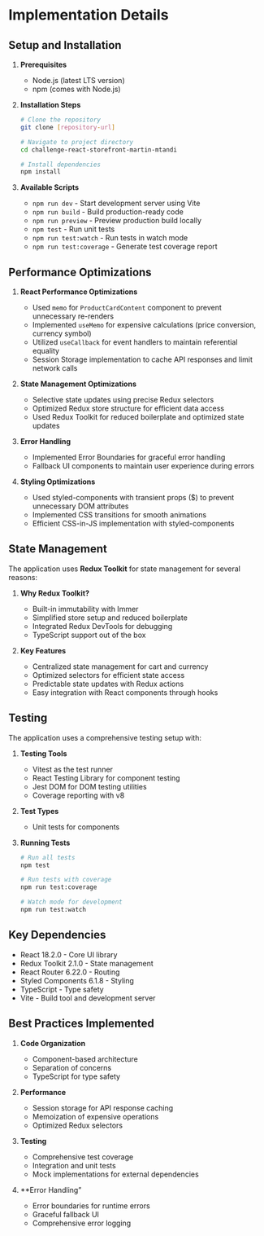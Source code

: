 # Implementation Details

## Setup and Installation

1. **Prerequisites**
   - Node.js (latest LTS version)
   - npm (comes with Node.js)

2. **Installation Steps**
   ```bash
   # Clone the repository
   git clone [repository-url]
   
   # Navigate to project directory
   cd challenge-react-storefront-martin-mtandi
   
   # Install dependencies
   npm install
   ```

3. **Available Scripts**
   - `npm run dev` - Start development server using Vite
   - `npm run build` - Build production-ready code
   - `npm run preview` - Preview production build locally
   - `npm test` - Run unit tests
   - `npm run test:watch` - Run tests in watch mode
   - `npm run test:coverage` - Generate test coverage report

## Performance Optimizations

1. **React Performance Optimizations**
   - Used `memo` for `ProductCardContent` component to prevent unnecessary re-renders
   - Implemented `useMemo` for expensive calculations (price conversion, currency symbol)
   - Utilized `useCallback` for event handlers to maintain referential equality
   - Session Storage implementation to cache API responses and limit network calls

2. **State Management Optimizations**
   - Selective state updates using precise Redux selectors
   - Optimized Redux store structure for efficient data access
   - Used Redux Toolkit for reduced boilerplate and optimized state updates

3. **Error Handling**
   - Implemented Error Boundaries for graceful error handling
   - Fallback UI components to maintain user experience during errors

4. **Styling Optimizations**
   - Used styled-components with transient props ($) to prevent unnecessary DOM attributes
   - Implemented CSS transitions for smooth animations
   - Efficient CSS-in-JS implementation with styled-components

## State Management

The application uses **Redux Toolkit** for state management for several reasons:

1. **Why Redux Toolkit?**
   - Built-in immutability with Immer
   - Simplified store setup and reduced boilerplate
   - Integrated Redux DevTools for debugging
   - TypeScript support out of the box

2. **Key Features**
   - Centralized state management for cart and currency
   - Optimized selectors for efficient state access
   - Predictable state updates with Redux actions
   - Easy integration with React components through hooks

## Testing

The application uses a comprehensive testing setup with:

1. **Testing Tools**
   - Vitest as the test runner
   - React Testing Library for component testing
   - Jest DOM for DOM testing utilities
   - Coverage reporting with v8

2. **Test Types**
   - Unit tests for components

3. **Running Tests**
   ```bash
   # Run all tests
   npm test
   
   # Run tests with coverage
   npm run test:coverage
   
   # Watch mode for development
   npm run test:watch
   ```

## Key Dependencies

- React 18.2.0 - Core UI library
- Redux Toolkit 2.1.0 - State management
- React Router 6.22.0 - Routing
- Styled Components 6.1.8 - Styling
- TypeScript - Type safety
- Vite - Build tool and development server

## Best Practices Implemented

1. **Code Organization**
   - Component-based architecture
   - Separation of concerns
   - TypeScript for type safety

2. **Performance**
   - Session storage for API response caching
   - Memoization of expensive operations
   - Optimized Redux selectors

3. **Testing**
   - Comprehensive test coverage
   - Integration and unit tests
   - Mock implementations for external dependencies

4. **Error Handling”
   - Error boundaries for runtime errors
   - Graceful fallback UI
   - Comprehensive error logging
